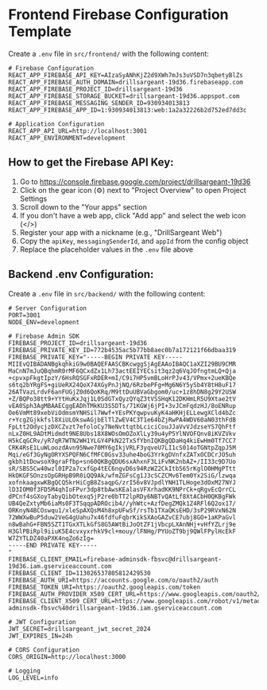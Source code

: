 # Frontend Firebase Configuration Template

Create a `.env` file in `src/frontend/` with the following content:

```env
# Firebase Configuration
REACT_APP_FIREBASE_API_KEY=AIzaSyANhKjZ2d9XWh7mJs3uVSD7n3qbetyBlZs
REACT_APP_FIREBASE_AUTH_DOMAIN=drillsargeant-19d36.firebaseapp.com
REACT_APP_FIREBASE_PROJECT_ID=drillsargeant-19d36
REACT_APP_FIREBASE_STORAGE_BUCKET=drillsargeant-19d36.appspot.com
REACT_APP_FIREBASE_MESSAGING_SENDER_ID=930934013813
REACT_APP_FIREBASE_APP_ID=1:930934013813:web:1a2a32226b2d752ed7dd3c

# Application Configuration
REACT_APP_API_URL=http://localhost:3001
REACT_APP_ENVIRONMENT=development
```

## How to get the Firebase API Key:

1. Go to https://console.firebase.google.com/project/drillsargeant-19d36
2. Click on the gear icon (⚙️) next to "Project Overview" to open Project Settings
3. Scroll down to the "Your apps" section
4. If you don't have a web app, click "Add app" and select the web icon (</>)
5. Register your app with a nickname (e.g., "DrillSargeant Web")
6. Copy the `apiKey`, `messagingSenderId`, and `appId` from the config object
7. Replace the placeholder values in the `.env` file above

## Backend .env Configuration:

Create a `.env` file in `src/backend/` with the following content:

```env
# Server Configuration
PORT=3001
NODE_ENV=development

# Firebase Admin SDK
FIREBASE_PROJECT_ID=drillsargeant-19d36
FIREBASE_PRIVATE_KEY_ID=772b4535ac5b77bb8aec0b7a172121f66dbaa319
FIREBASE_PRIVATE_KEY="-----BEGIN PRIVATE KEY-----
MIIEvQIBADANBgkqhkiG9w0BAQEFAASCBKcwggSjAgEAAoIBAQC1aXZI29BU9CMR
MaCnN7mJuQBqhmR0rMF6QCxdZx1Lh73actEEIYECsit3qz2q6VqJOfngtmLQ+Qja
+cpvxpFkgtIpzY/6HsRQSGFxRDER+mI/C9i7HP5vmBLoHrPJv43/VPmx+2ueKBQe
s6tq2bYRgFS+giUeRX24QoX74XGyPnJjNQ/6RzbePFg+Mg6N6Y5ySb4Y8tH8uF17
26ATVazLrdvF6anFUGjZ0d6QoKRq/M9ttDuUBVaGbgom0/uc+1z8hDN8g29Y2USW
+Z/BQPo38tt9+YYtHuKxJqj1L0SdGTxQyzQYqZ3tVSSHqK12DKHmLR5U9Xtae2tV
vEA0Sph3AgMBAAECggEADhTMkKU3S5DTs/71KGWj6jPI+3vJCmFqdzHJ/8oENRup
Oe6VmMt89xebViOdmsmYNHSil7Wwf+YEsPKYqwpvuKyK4aHKHjELLewgXCld4bZc
r+YcgZGjkkfsl8XiULOkswAGjbElTlZwEV4C3T1e64bZjRwPA4WDV60aN03thFdB
FpLtt2OdycjzDXCZvzt7efoloCy7NeNvttqtbLciciCouJJaVvVJdzseYS7QhFtf
nLxZ0HL9ADtMidmdt9NE8Ubs18X8WOsOmOZoXlLy39u4yP5YlNVOFQnv8iKVZVkv
H5kCqGCRv/yR7qR7WTN2WH1YLGY4PkN22TxSfYbnIQKBgQDaHq4kiEwHm0Tf7CC7
CRK4RsE1LuWLoozdAvn95Nwe70MY6gIkjVRLF3yqveU7LI1cS014oTGNtpZqpJ5M
Mqi/eGf3GyNgORYXSPQFN6CfMFC0Gsv33uhe4boG3YrkgDVnfxZATxOCDCrJO5uh
gkbh1tDowsoX9graFfbp+sn60QKBgQDU6sxAhxnF3LiFvNK2nbAZ+/II33c9D7Uo
sR/SBS5Cw40wzl0IP2a7cxfGp4tEC6ngvD6s94RzWZ2CkItb565rKglO0HMgPTtt
HkOKGFSOnzsOpGRHpB9R0iQQ9Ak/wfmZGFsCg1J3cSCZCMv6Tem0Yx2SiG/lzwqa
xofnkaagxwKBgQCQ5krHiCgB8ZsaqpG/zrI56v8VJpdlYNH1TLHoge3dOxM27NYJ
lD3IOM0f3FD5M4qhIoFPvr3dp8tbAwsKEalasVFXrhadKK9NPrCk+qRgvEcQrrCL
dPCnf4sGXoyTabyQibOtexq5jP2re0bTT2lpRDy6NBTvQAtLf8XtACbH0QKBgFWk
UB4QeZxtyMb6iaMs0F3TSqqpADROcib4//yhWtc+AzfDegZMQk1Z4RFl6Q2ox17/
ORKnyN4BCOswqu1/xleSpAXQsM4h8xpUFwSf/rsTb1TXaQKsEHD/3sP29RVxN62N
72WWXwBuP5duw2VeG4gUahu7x46fdfuFqbrKikSXAoGAZvCE7ubj8GO+1aKPaGvl
n8wBahG+FBN5SZT1TGxXTLkGfS8G5AWtBiJoOtZF1jVbcpLXAnNHj+vHfYZLrj9e
H3GlPBiRpl9iiuK5E4cvxyxrhkV9cl+mouy/lFNHg/PYUoZT9bj9QWlFPylHcEkF
W7ZYTLDZ40aPXK4nqZo6zIg=
-----END PRIVATE KEY-----
"
FIREBASE_CLIENT_EMAIL=firebase-adminsdk-fbsvc@drillsargeant-19d36.iam.gserviceaccount.com
FIREBASE_CLIENT_ID=113026537805812429530
FIREBASE_AUTH_URI=https://accounts.google.com/o/oauth2/auth
FIREBASE_TOKEN_URI=https://oauth2.googleapis.com/token
FIREBASE_AUTH_PROVIDER_X509_CERT_URL=https://www.googleapis.com/oauth2/v1/certs
FIREBASE_CLIENT_X509_CERT_URL=https://www.googleapis.com/robot/v1/metadata/x509/firebase-adminsdk-fbsvc%40drillsargeant-19d36.iam.gserviceaccount.com

# JWT Configuration
JWT_SECRET=drillsargeant_jwt_secret_2024
JWT_EXPIRES_IN=24h

# CORS Configuration
CORS_ORIGIN=http://localhost:3000

# Logging
LOG_LEVEL=info
``` 